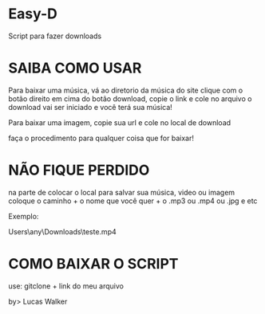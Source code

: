# Easy-D
Script para fazer downloads

# SAIBA COMO USAR

Para baixar uma música, vá ao diretorio da música do site
clique com o botão direito em cima do botão download,
copie o link e cole no arquivo
o download vai ser iniciado e você terá sua música!

Para baixar uma imagem, copie sua url
e cole no local de download

faça o procedimento para qualquer coisa que for baixar!


# NÃO FIQUE PERDIDO

na parte de colocar o local para salvar sua música, video ou imagem
coloque o caminho + o nome que você quer + o .mp3 ou .mp4 ou .jpg e etc

Exemplo:

Users\any\Downloads\teste.mp4

# COMO BAIXAR O SCRIPT

use: gitclone + link do meu arquivo

by> Lucas Walker

